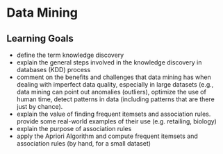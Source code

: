 # Data Mining
## Learning Goals
- define the term knowledge discovery
- explain the general steps involved in the knowledge discovery in databases (KDD) process
- comment on the benefits and challenges that data mining has when dealing with imperfect data quality, especially in large datasets (e.g., data mining can point out anomalies (outliers), optimize the use of human time, detect patterns in data (including patterns that are there just by chance).
- explain the value of finding frequent itemsets and association rules. provide some real-world examples of their use (e.g. retailing, biology)
- explain the purpose of association rules
- apply the Apriori Algorithm and compute frequent itemsets and association rules (by hand, for a small dataset)